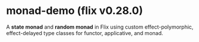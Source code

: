 # monad-demo (flix v0.28.0)

A **state monad** and **random monad** in Flix using custom effect-polymorphic, effect-delayed type classes for
functor, applicative, and monad.

